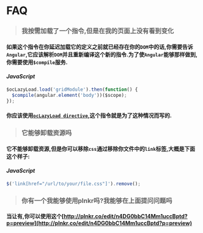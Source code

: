 # FAQ

> ### 我按需加载了一个指令,但是在我的页面上没有看到变化

#### 如果这个指令在你延迟加载它的定义之前就已经存在你的`DOM`中的话,你需要告诉`Angular`,它应该解析`DOM`并且重新编译这个新的指令.为了使`Angular`能够那样做到,你需要使用`$compile`服务.
#### *JavaScript*
```javascript
$ocLazyLoad.load('gridModule').then(function() {
  $compile(angular.element('body'))($scope);
});
```
#### 你应该使用[`ocLazyLoad directive`](https://oclazyload.readme.io/v1.0/docs/oclazyload-directive),这个指令就是为了这种情况而写的.

> ### 它能够卸载资源吗

#### 它不能够卸载资源,但是你可以移除`css`通过移除你文件中的`link`标签,大概是下面这个样子:
#### *JavaScript*
```javascript
$('link[href="/url/to/your/file.css"]').remove();
```

> ### 你有一个我能够使用plnkr吗?我能够在上面提问问题吗

#### 当让有,你可以使用这个[http://plnkr.co/edit/n4DG0bbC14Mm1uccBptd?p=preview](http://plnkr.co/edit/n4DG0bbC14Mm1uccBptd?p=preview)